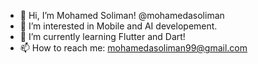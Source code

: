 - 👋 Hi, I’m Mohamed Soliman! @mohamedasoliman
- 👀 I’m interested in Mobile and AI developement.
- 🌱 I’m currently learning Flutter and Dart!
- 📫 How to reach me: mohamedasoliman99@gmail.com

<!---
mohamedasoliman/mohamedasoliman is a ✨ special ✨ repository because its `README.md` (this file) appears on your GitHub profile.
You can click the Preview link to take a look at your changes.
--->
